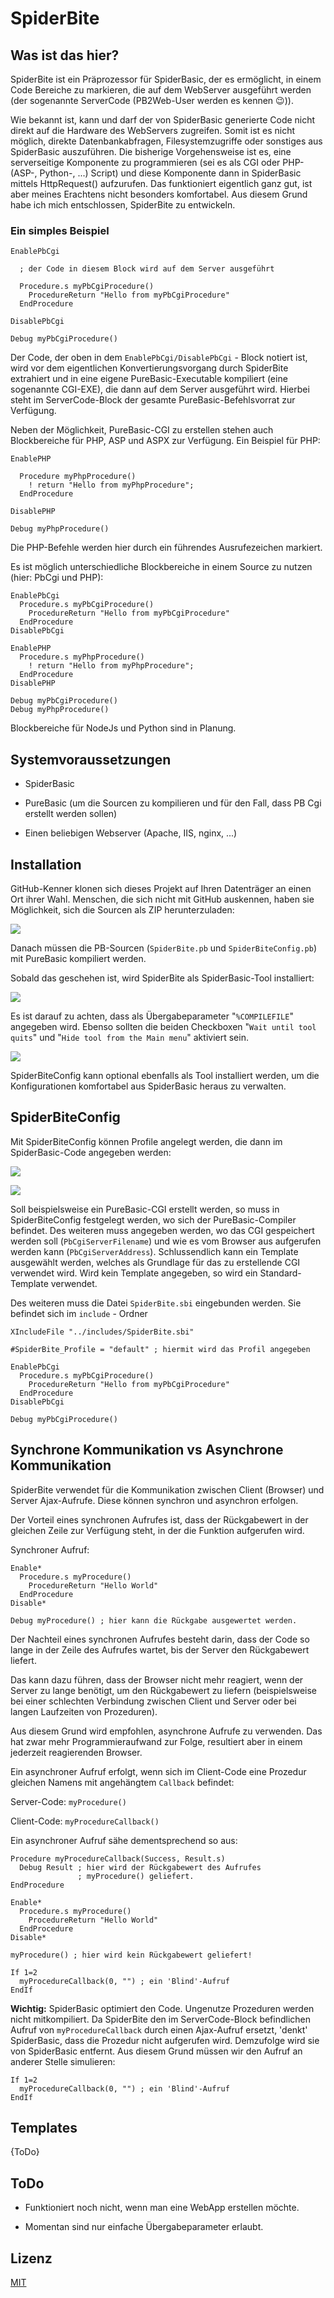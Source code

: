 # SpiderBite

## Was ist das hier?

SpiderBite ist ein Präprozessor für SpiderBasic, der es ermöglicht, in einem Code Bereiche zu markieren, die auf dem WebServer ausgeführt werden (der sogenannte ServerCode (PB2Web-User werden es kennen :wink:)). 

Wie bekannt ist, kann und darf der von SpiderBasic generierte Code nicht direkt auf die Hardware des WebServers zugreifen. Somit ist es nicht möglich, direkte Datenbankabfragen, Filesystemzugriffe oder sonstiges aus SpiderBasic auszuführen. Die bisherige Vorgehensweise ist es, eine serverseitige Komponente zu programmieren (sei es als CGI oder PHP- (ASP-, Python-, ...) Script) und diese Komponente dann in SpiderBasic mittels HttpRequest() aufzurufen. Das funktioniert eigentlich ganz gut, ist aber meines Erachtens nicht besonders komfortabel. Aus diesem Grund habe ich mich entschlossen, SpiderBite zu entwickeln.

### Ein simples Beispiel

```
EnablePbCgi

  ; der Code in diesem Block wird auf dem Server ausgeführt

  Procedure.s myPbCgiProcedure()
    ProcedureReturn "Hello from myPbCgiProcedure"
  EndProcedure

DisablePbCgi

Debug myPbCgiProcedure()
```

Der Code, der oben in dem `EnablePbCgi/DisablePbCgi` - Block notiert ist, wird vor dem eigentlichen Konvertierungsvorgang durch SpiderBite extrahiert und in eine eigene PureBasic-Executable kompiliert (eine sogenannte CGI-EXE), die dann auf dem Server ausgeführt wird. Hierbei steht im ServerCode-Block der gesamte PureBasic-Befehlsvorrat zur Verfügung.

Neben der Möglichkeit, PureBasic-CGI zu erstellen stehen auch Blockbereiche für PHP, ASP und ASPX zur Verfügung. Ein Beispiel für PHP:

```
EnablePHP
  
  Procedure myPhpProcedure()
    ! return "Hello from myPhpProcedure";
  EndProcedure
  
DisablePHP

Debug myPhpProcedure()
```
Die PHP-Befehle werden hier durch ein führendes Ausrufezeichen markiert.

Es ist möglich unterschiedliche Blockbereiche in einem Source zu nutzen (hier: PbCgi und PHP):

```
EnablePbCgi
  Procedure.s myPbCgiProcedure()
    ProcedureReturn "Hello from myPbCgiProcedure"
  EndProcedure
DisablePbCgi

EnablePHP
  Procedure.s myPhpProcedure()
    ! return "Hello from myPhpProcedure";
  EndProcedure
DisablePHP

Debug myPbCgiProcedure()
Debug myPhpProcedure()
```

Blockbereiche für NodeJs und Python sind in Planung.

## Systemvoraussetzungen

* SpiderBasic

* PureBasic (um die Sourcen zu kompilieren und für den Fall, dass PB Cgi erstellt werden sollen)

* Einen beliebigen Webserver (Apache, IIS, nginx, ...)

## Installation

GitHub-Kenner klonen sich dieses Projekt auf Ihren Datenträger an einen Ort ihrer Wahl. Menschen, die sich nicht mit GitHub auskennen, haben sie Möglichkeit, sich die Sourcen als ZIP herunterzuladen:

![](http://i.imgur.com/2SxgUyA.png)

Danach müssen die PB-Sourcen (`SpiderBite.pb` und `SpiderBiteConfig.pb`) mit PureBasic kompiliert werden.

Sobald das geschehen ist, wird SpiderBite als SpiderBasic-Tool installiert:

![](http://i.imgur.com/shOpccz.png)

Es ist darauf zu achten, dass als Übergabeparameter "`%COMPILEFILE`" angegeben wird.
Ebenso sollten die beiden Checkboxen "`Wait until tool quits`" und "`Hide tool from the Main menu`" aktiviert sein.

![](http://i.imgur.com/tHOv1M2.png)

SpiderBiteConfig kann optional ebenfalls als Tool installiert werden, um die Konfigurationen komfortabel aus SpiderBasic heraus zu verwalten.

## SpiderBiteConfig

Mit SpiderBiteConfig können Profile angelegt werden, die dann im SpiderBasic-Code angegeben werden:

![](http://i.imgur.com/eXvhJLn.png)

![](http://i.imgur.com/zg9aw5y.png)

Soll beispielsweise ein PureBasic-CGI erstellt werden, so muss in SpiderBiteConfig festgelegt werden, wo sich der PureBasic-Compiler befindet. Des weiteren muss angegeben werden, wo das CGI gespeichert werden soll (`PbCgiServerFilename`) und wie es vom Browser aus aufgerufen werden kann (`PbCgiServerAddress`). Schlussendlich kann ein Template ausgewählt werden, welches als Grundlage für das zu erstellende CGI verwendet wird. Wird kein Template angegeben, so wird ein Standard-Template verwendet.

Des weiteren muss die Datei `SpiderBite.sbi` eingebunden werden. Sie befindet sich im `include` - Ordner

```
XIncludeFile "../includes/SpiderBite.sbi"

#SpiderBite_Profile = "default" ; hiermit wird das Profil angegeben

EnablePbCgi
  Procedure.s myPbCgiProcedure()
    ProcedureReturn "Hello from myPbCgiProcedure"
  EndProcedure
DisablePbCgi

Debug myPbCgiProcedure()
```

## Synchrone Kommunikation vs Asynchrone Kommunikation

SpiderBite verwendet für die Kommunikation zwischen Client (Browser) und Server Ajax-Aufrufe. Diese können synchron und asynchron erfolgen.

Der Vorteil eines synchronen Aufrufes ist, dass der Rückgabewert in der gleichen Zeile zur Verfügung steht, in der die Funktion aufgerufen wird.

Synchroner Aufruf:
```
Enable*
  Procedure.s myProcedure()
    ProcedureReturn "Hello World"
  EndProcedure
Disable*

Debug myProcedure() ; hier kann die Rückgabe ausgewertet werden.
```

Der Nachteil eines synchronen Aufrufes besteht darin, dass der Code so lange in der Zeile des Aufrufes wartet, bis der Server den Rückgabewert liefert.

Das kann dazu führen, dass der Browser nicht mehr reagiert, wenn der Server zu lange benötigt, um den Rückgabewert zu liefern (beispielsweise bei einer schlechten Verbindung zwischen Client und Server oder bei langen Laufzeiten von Prozeduren).

Aus diesem Grund wird empfohlen, asynchrone Aufrufe zu verwenden. Das hat zwar mehr Programmieraufwand zur Folge, resultiert aber in einem jederzeit reagierenden Browser.

Ein asynchroner Aufruf erfolgt, wenn sich im Client-Code eine Prozedur gleichen Namens mit angehängtem ```Callback``` befindet:

Server-Code: ```myProcedure()```

Client-Code: ```myProcedureCallback()```

Ein asynchroner Aufruf sähe dementsprechend so aus:
```
Procedure myProcedureCallback(Success, Result.s)
  Debug Result ; hier wird der Rückgabewert des Aufrufes
               ; myProcedure() geliefert.
EndProcedure

Enable*
  Procedure.s myProcedure()
    ProcedureReturn "Hello World"
  EndProcedure
Disable*

myProcedure() ; hier wird kein Rückgabewert geliefert!

If 1=2
  myProcedureCallback(0, "") ; ein 'Blind'-Aufruf
EndIf
```

**Wichtig:** SpiderBasic optimiert den Code. Ungenutze Prozeduren werden nicht mitkompiliert. Da SpiderBite den im ServerCode-Block befindlichen Aufruf von ```myProcedureCallback``` durch einen Ajax-Aufruf ersetzt, 'denkt' SpiderBasic, dass die Prozedur nicht aufgerufen wird. Demzufolge wird sie von SpiderBasic entfernt. Aus diesem Grund müssen wir den Aufruf an anderer Stelle simulieren:
```
If 1=2
  myProcedureCallback(0, "") ; ein 'Blind'-Aufruf
EndIf
```

## Templates

{ToDo}

## ToDo

* Funktioniert noch nicht, wenn man eine WebApp erstellen möchte.

* Momentan sind nur einfache Übergabeparameter erlaubt.

## Lizenz

[MIT](https://github.com/spiderbytes/SpiderBite/blob/master/LICENSE)
